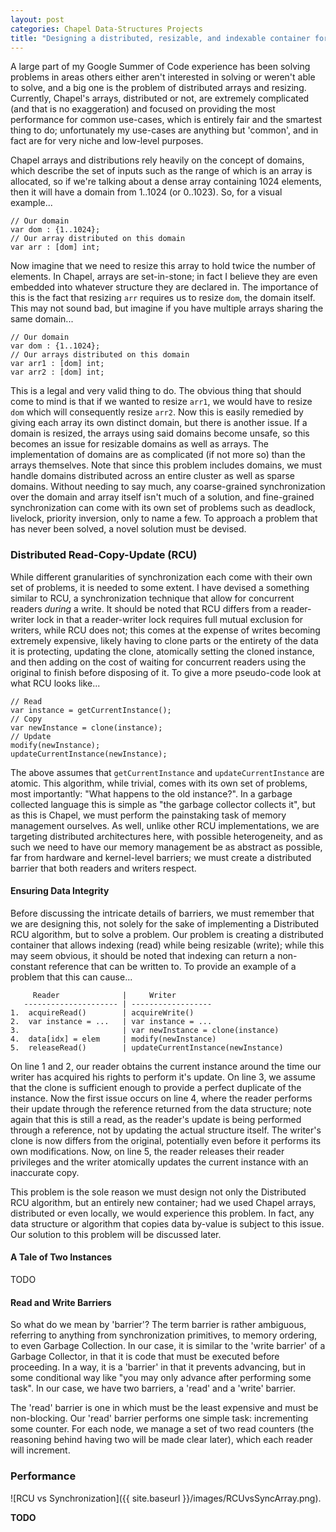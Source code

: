 ```yaml
---
layout: post
categories: Chapel Data-Structures Projects
title: "Designing a distributed, resizable, and indexable container for Chapel"
---
```


A large part of my Google Summer of Code experience has been solving problems
in areas others either aren't interested in solving or weren't able to solve,
and a big one is the problem of distributed arrays and resizing. Currently,
Chapel's arrays, distributed or not, are extremely complicated (and that is
no exaggeration) and focused on providing the most performance for common
use-cases, which is entirely fair and the smartest thing to do; unfortunately
my use-cases are anything but 'common', and in fact are for very niche and
low-level purposes.

Chapel arrays and distributions rely heavily on the concept of domains, which
describe the set of inputs such as the range of which is an array is allocated,
so if we're talking about a dense array containing 1024 elements, then it will
have a domain from 1..1024 (or 0..1023). So, for a visual example...

```chpl
// Our domain
var dom : {1..1024};
// Our array distributed on this domain
var arr : [dom] int;
```

Now imagine that we need to resize this array to hold twice the number of elements.
In Chapel, arrays are set-in-stone; in fact I believe they are even embedded into
whatever structure they are declared in. The importance of this is the fact that
resizing `arr` requires us to resize `dom`, the domain itself. This may not sound
bad, but imagine if you have multiple arrays sharing the same domain...

```chpl
// Our domain
var dom : {1..1024};
// Our arrays distributed on this domain
var arr1 : [dom] int;
var arr2 : [dom] int;
```

This is a legal and very valid thing to do. The obvious thing that should come to
mind is that if we wanted to resize `arr1`, we would have to resize `dom` which
will consequently resize `arr2`. Now this is easily remedied by giving each array
its own distinct domain, but there is another issue. If a domain is resized, the
arrays using said domains become unsafe, so this becomes an issue for resizable
domains as well as arrays. The implementation of domains are as complicated
(if not more so) than the arrays themselves. Note that since this problem includes
domains, we must handle domains distributed across an entire cluster as well as
sparse domains. Without needing to say much, any coarse-grained synchronization
over the domain and array itself isn't much of a solution, and fine-grained synchronization
can come with its own set of problems such as deadlock, livelock, priority inversion,
only to name a few. To approach a problem that has never been solved, a novel
solution must be devised.

### Distributed Read-Copy-Update (RCU)

While different granularities of synchronization each come with their own set
of problems, it is needed to some extent. I have devised a something similar to
RCU, a synchronization technique that allow for concurrent readers *during* a write.
It should be noted that RCU differs from a reader-writer lock in that a reader-writer
lock requires full mutual exclusion for writers, while RCU does not; this comes
at the expense of writes becoming extremely expensive, likely having to clone parts
or the entirety of the data it is protecting, updating the clone, atomically setting
the cloned instance, and then adding on the cost of waiting for concurrent readers
using the original to finish before disposing of it. To give a more pseudo-code
look at what RCU looks like...

```chpl
// Read
var instance = getCurrentInstance();
// Copy
var newInstance = clone(instance);
// Update
modify(newInstance);
updateCurrentInstance(newInstance);
```

The above assumes that `getCurrentInstance` and `updateCurrentInstance` are
atomic. This algorithm, while trivial, comes with its own set of problems, most
importantly: "What happens to the old instance?". In a garbage collected language
this is simple as "the garbage collector collects it", but as this is Chapel, we
must perform the painstaking task of memory management ourselves. As well, unlike
other RCU implementations, we are targeting distributed architectures here, with
possible heterogeneity, and as such we need to have our memory management be as
abstract as possible, far from hardware and kernel-level barriers; we must create
a distributed barrier that both readers and writers respect.

#### Ensuring Data Integrity

Before discussing the intricate details of barriers, we must remember that we are
designing this, not solely for the sake of implementing a Distributed RCU algorithm,
but to solve a problem. Our problem is creating a distributed container that
allows indexing (read) while being resizable (write); while this may seem obvious,
it should be noted that indexing can return a non-constant reference that can
be written to. To provide an example of a problem that this can cause...

```
     Reader              |     Writer
   --------------------- | ------------------
1.  acquireRead()        | acquireWrite()
2.  var instance = ...   | var instance = ...
3.                       | var newInstance = clone(instance)
4.  data[idx] = elem     | modify(newInstance)
5.  releaseRead()        | updateCurrentInstance(newInstance)
```

On line 1 and 2, our reader obtains the current instance around the time our
writer has acquired his rights to perform it's update. On line 3, we assume that
the clone is sufficient enough to provide a perfect duplicate of the instance.
Now the first issue occurs on line 4, where the reader performs their update
through the reference returned from the data structure; note again that this is
still a read, as the reader's update is being performed through a reference, not
by updating the actual structure itself. The writer's clone is now differs from
the original, potentially even before it performs its own modifications. Now,
on line 5, the reader releases their reader privileges and the writer atomically
updates the current instance with an inaccurate copy.

This problem is the sole reason we must design not only the Distributed RCU
algorithm, but an entirely new container; had we used Chapel arrays, distributed
or even locally, we would experience this problem. In fact, any data structure
or algorithm that copies data by-value is subject to this issue. Our solution to
this problem will be discussed later.

#### A Tale of Two Instances

TODO

#### Read and Write Barriers

So what do we mean by 'barrier'? The term barrier is rather ambiguous,
referring to anything from synchronization primitives, to memory ordering,
to even Garbage Collection. In our case, it is similar to the 'write barrier'
of a Garbage Collector, in that it is code that must be executed before proceeding.
In a way, it is a 'barrier' in that it prevents advancing, but in some conditional
way like "you may only advance after performing some task". In our case, we have
two barriers, a 'read' and a 'write' barrier.

The 'read' barrier is one in which must be the least expensive and must be
non-blocking. Our 'read' barrier performs one simple task: incrementing some counter.
For each node, we manage a set of two read counters (the reasoning behind having
two will be made clear later), which each reader will increment.

### Performance

![RCU vs Synchronization]({{ site.baseurl }}/images/RCUvsSyncArray.png).

**TODO**

